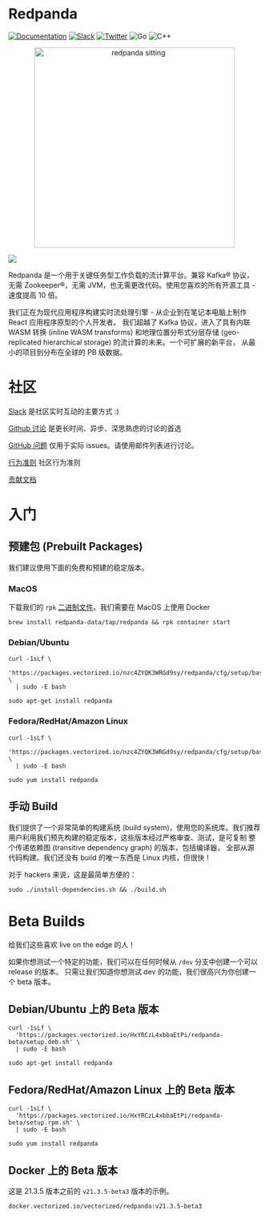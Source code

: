 # Redpanda
[![Documentation](https://img.shields.io/badge/documentation-black)](https://vectorized.io/documentation)
[![Slack](https://img.shields.io/badge/slack-purple)](https://vectorized.io/slack)
[![Twitter](https://img.shields.io/twitter/follow/redpandadata.svg?style=social&label=Follow)](https://twitter.com/intent/follow?screen_name=redpandadata)
![Go](https://github.com/redpanda-data/redpanda/workflows/Go/badge.svg)
![C++](https://github.com/redpanda-data/redpanda/workflows/build-test/badge.svg)

[<p align="center"><img src="docs/PANDA_sitting.jpg" alt="redpanda sitting" width="400"/></p>](https://vectorized.io/redpanda)
<img src="https://static.scarf.sh/a.png?x-pxid=3c187215-e862-4b67-8057-45aa9a779055" />

Redpanda 是一个用于关键任务型工作负载的流计算平台。兼容 Kafka® 协议，
无需 Zookeeper®，无需 JVM，也无需更改代码。使用您喜欢的所有开源工具 - 速度提高 10 倍。

我们正在为现代应用程序构建实时流处理引擎 - 从企业到在笔记本电脑上制作 React 应用程序原型的个人开发者。 
我们超越了 Kafka 协议，进入了具有内联 WASM 转换 (inline WASM transforms) 和地理位置分布式分层存储 (geo-replicated hierarchical storage) 的流计算的未来。一个可扩展的新平台，
从最小的项目到分布在全球的 PB 级数据。

# 社区

[Slack](https://vectorized.io/slack) 是社区实时互动的主要方式 :)

[Github 讨论](https://github.com/redpanda-data/redpanda/discussions) 是更长时间、异步、深思熟虑的讨论的首选

[GitHub 问题](https://github.com/redpanda-data/redpanda/issues) 仅用于实际 issues。请使用邮件列表进行讨论。

[行为准则](./CODE_OF_CONDUCT.md) 社区行为准则

[贡献文档](./CONTRIBUTING.md)  

# 入门

## 预建包 (Prebuilt Packages)

我们建议使用下面的免费和预建的稳定版本。

### MacOS

下载我们的 `rpk` [二进制文件](https://github.com/redpanda-data/redpanda/releases)。我们需要在 MacOS 上使用 Docker

```shell
brew install redpanda-data/tap/redpanda && rpk container start
```

### Debian/Ubuntu

```shell
curl -1sLf \
  'https://packages.vectorized.io/nzc4ZYQK3WRGd9sy/redpanda/cfg/setup/bash.deb.sh' \
  | sudo -E bash
  
sudo apt-get install redpanda
```

### Fedora/RedHat/Amazon Linux

```shell
curl -1sLf \
  'https://packages.vectorized.io/nzc4ZYQK3WRGd9sy/redpanda/cfg/setup/bash.rpm.sh' \
  | sudo -E bash
  
sudo yum install redpanda
```

## 手动 Build

我们提供了一个非常简单的构建系统 (build system)，使用您的系统库。我们推荐
用户利用我们预先构建的稳定版本，这些版本经过严格审查、测试，是可复制
整个传递依赖图 (transitive dependency graph) 的版本，包括编译器，
全部从源代码构建。我们还没有 build 的唯一东西是 Linux 内核，但很快！

对于 hackers 来说，这是最简单方便的：

```shell
sudo ./install-dependencies.sh && ./build.sh
```

# Beta Builds

给我们这些喜欢 live on the edge 的人！

如果你想测试一个特定的功能，我们可以在任何时候从 `/dev` 分支中创建一个可以 release 的版本。
只需让我们知道你想测试 dev 的功能，我们很高兴为你创建一个 beta 版本。


## Debian/Ubuntu 上的 Beta 版本

```shell
curl -1sLf \
  'https://packages.vectorized.io/HxYRCzL4xbbaEtPi/redpanda-beta/setup.deb.sh' \
  | sudo -E bash
  
sudo apt-get install redpanda
```

## Fedora/RedHat/Amazon Linux 上的 Beta 版本

```shell
curl -1sLf \
  'https://packages.vectorized.io/HxYRCzL4xbbaEtPi/redpanda-beta/setup.rpm.sh' \
  | sudo -E bash
  
sudo yum install redpanda
```

## Docker 上的 Beta 版本

这是 21.3.5 版本之前的 `v21.3.5-beta3` 版本的示例。

```shell
docker.vectorized.io/vectorized/redpanda:v21.3.5-beta3
```

